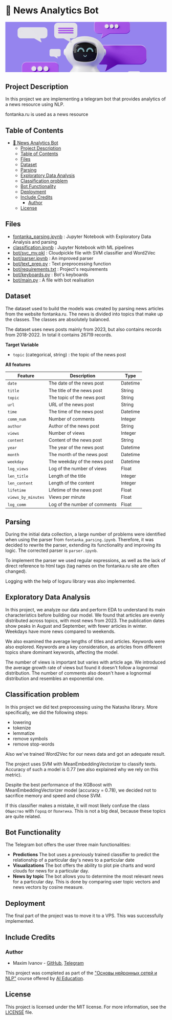 # 📰 News Analytics Bot
![img](https://github.com/moxeeem/NewsBot/blob/main/img.jpeg)
## Project Description
In this project we are implementing a telegram bot that provides analytics of a news resource using NLP.

fontanka.ru is used as a news resource

## Table of Contents

- [📰 News Analytics Bot](#-news-analytics-bot)
  - [Project Description](#project-description)
  - [Table of Contents](#table-of-contents)
  - [Files](#files)
  - [Dataset](#dataset)
  - [Parsing](#parsing)
  - [Exploratory Data Analysis](#exploratory-data-analysis)
  - [Classification problem](#classification-problem)
  - [Bot Functionality](#bot-functionality)
  - [Deployment](#deployment)
  - [Include Credits](#include-credits)
    - [Author](#author)
  - [License](#license)

## Files
- [fontanka_parsing.ipynb](https://github.com/moxeeem/NewsBot/blob/main/fontanka_parsing.ipynb) : Jupyter Notebook with Exploratory Data Analysis and parsing
- [classification.ipynb](https://github.com/moxeeem/NewsBot/blob/main/classification.ipynb) : Jupyter Notebook with ML pipelines
- [bot/svc_mv.pkl](https://github.com/moxeeem/NewsBot/blob/main/bot/xgboost_mv.pkl) : Cloudpickle file with SVM classifier and Word2Vec
- [bot/parser.ipynb](https://github.com/moxeeem/NewsBot/blob/main/bot/parser.ipynb) : An improved parser 
- [bot/text_prep.py](https://github.com/moxeeem/NewsBot/blob/main/bot/text_prep.py) : Text preprocessing function
- [bot/requirements.txt](https://github.com/moxeeem/NewsBot/blob/main/bot/requirements.txt) : Project's requirements
- [bot/keyboards.py](https://github.com/moxeeem/NewsBot/blob/main/bot/keyboards.py) : Bot's keyboards
- [bot/main.py](https://github.com/moxeeem/NewsBot/blob/main/bot/main.py) : A file with bot realisation



## Dataset
The dataset used to build the models was created by parsing news articles from the website fontanka.ru. The news is divided into topics that make up the classes. The classes are absolutely balanced.

The dataset uses news posts mainly from 2023, but also contains records from 2018-2022. In total it contains 26719 records.

**Target Variable**
- `topic` (categorical, string) : the topic of the news post

**All features**

| Feature             | Description                          | Type     |
|---------------------|--------------------------------------|----------|
| `date`              | The date of the news post            | Datetime |
| `title`             | The title of the news post           |  String  |
| `topic`             | The topic of the news post           |  String  |
| `url`               | URL of the news post                 |  String  |
| `time`              | The time of the news post            | Datetime |
| `comm_num`          | Number of comments                   | Integer  |
| `author`            | Author of the news post              |  String  |
| `views`             | Number of views                      | Integer  |
| `content`           | Content of the news post             |  String  |
| `year`              | The year of the news post            | Datetime |
| `month`             | The month of the news post           | Datetime |
| `weekday`           | The weekday of the news post         | Datetime |
| `log_views`         | Log of the number of views           |  Float   |
| `len_title`         | Length of the title                  | Integer  |
| `len_content`       | Length of the content                | Integer  |
| `lifetime`          | Lifetime of the news post            |  Float   |
| `views_by_minutes`  | Views per minute                     |  Float   |
| `log_comm`          | Log of the number of comments        |  Float   |


## Parsing
During the initial data collection, a large number of problems were identified when using the parser from `fontanka_parsing.ipynb`.
Therefore, it was decided to rewrite the parser, extending its functionality and improving its logic. The corrected parser is `parser.ipynb`.

To implement the parser we used regular expressions, as well as the lack of direct reference to html tags (tag names on the
fontanka.ru site are often changed).

Logging with the help of loguru library was also implemented.

## Exploratory Data Analysis
In this project, we analyze our data and perform EDA to understand its main characteristics before building our model. We found that articles are evenly distributed across topics, with most news from 2023. The publication dates show peaks in August and September, with fewer articles in winter. Weekdays have more news compared to weekends.

We also examined the average lengths of titles and articles. Keywords were also explored. Keywords are a key consideration, as articles from different topics share dominant keywords, affecting the model.

The number of views is important but varies with article age. We introduced the average growth rate of views but found it doesn't follow a lognormal distribution. The number of comments also doesn't have a lognormal distribution and resembles an exponential one.

## Classification problem

In this project we did text preprocessing using the Natasha library. More specifically, we did the following steps:

- lowering
- tokenize
- lemmatize
- remove symbols
- remove stop-words

Also we've trained Word2Vec for our news data and got an adequate result.

The project uses SVM with MeanEmbeddingVectorizer to classify texts. Accuracy of such a model is 0.77 (we also explained why we rely on this metric).

Despite the best performance of the XGBoost with MeanEmbeddingVectorizer model (accuracy = 0.78), we decided not to sacrifice memory and speed and chose SVM.
    
If this classifier makes a mistake, it will most likely confuse the class `Общество` with `Город` or `Политика`. This is not a big deal, because these topics are quite related.


## Bot Functionality
The Telegram bot offers the user three main functionalities:

- **Predictions**
  The bot uses a previously trained classifier to predict the relationship of a particular day's news to a particular date
- **Visualizations**
  The bot offers the ability to plot pie charts and word clouds for news for a particular day.
- **News by topic**
  The bot allows you to determine the most relevant news for a particular day. This is done by comparing user topic vectors and news vectors by cosine measure.


## Deployment
The final part of the project was to move it to a VPS. This was successfully implemented.


## Include Credits

### Author
- Maxim Ivanov - [GitHub](https://github.com/moxeeem), [Telegram](https://t.me/fwznn_ql1d_8)

This project was completed as part of the ["Основы нейронных сетей и NLP"](https://stepik.org/course/180984) course offered by [AI Education](https://stepik.org/users/628121134).

## License
This project is licensed under the MIT license. For more information, see the [LICENSE](/LICENSE) file.
